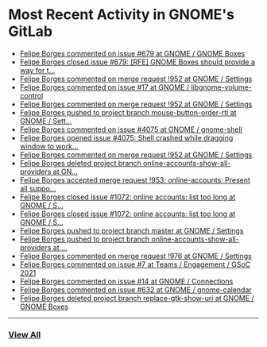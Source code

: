# Most Recent Activity in GNOME's GitLab

<!-- BLOG-POST-LIST:START -->
- [Felipe Borges commented on issue #679 at GNOME / GNOME Boxes](https://gitlab.gnome.org/GNOME/gnome-boxes/-/issues/679#note_1081405)
- [Felipe Borges closed issue #679: [RFE] GNOME Boxes should provide a way for t...](https://gitlab.gnome.org/GNOME/gnome-boxes/-/issues/679)
- [Felipe Borges commented on merge request !952 at GNOME / Settings](https://gitlab.gnome.org/GNOME/gnome-control-center/-/merge_requests/952#note_1081403)
- [Felipe Borges commented on issue #17 at GNOME / libgnome-volume-control](https://gitlab.gnome.org/GNOME/libgnome-volume-control/-/issues/17#note_1081368)
- [Felipe Borges commented on merge request !952 at GNOME / Settings](https://gitlab.gnome.org/GNOME/gnome-control-center/-/merge_requests/952#note_1081207)
- [Felipe Borges pushed to project branch mouse-button-order-rtl at GNOME / Sett...](https://gitlab.gnome.org/GNOME/gnome-control-center/-/compare/4606bd9ebe09481cf686228dfbc08e1e6a20f2ae...d980e0ffeedf84828c3dd256e0fa86ccf2b62a29)
- [Felipe Borges commented on issue #4075 at GNOME / gnome-shell](https://gitlab.gnome.org/GNOME/gnome-shell/-/issues/4075#note_1078077)
- [Felipe Borges opened issue #4075: Shell crashed while dragging window to work...](https://gitlab.gnome.org/GNOME/gnome-shell/-/issues/4075)
- [Felipe Borges commented on merge request !952 at GNOME / Settings](https://gitlab.gnome.org/GNOME/gnome-control-center/-/merge_requests/952#note_1077152)
- [Felipe Borges deleted project branch online-accounts-show-all-providers at GN...](https://gitlab.gnome.org/GNOME/gnome-control-center/-/commits/online-accounts-show-all-providers)
- [Felipe Borges accepted merge request !953: online-accounts: Present all suppo...](https://gitlab.gnome.org/GNOME/gnome-control-center/-/merge_requests/953)
- [Felipe Borges closed issue #1072: online accounts: list too long at GNOME / S...](https://gitlab.gnome.org/GNOME/gnome-control-center/-/issues/1072)
- [Felipe Borges closed issue #1072: online accounts: list too long at GNOME / S...](https://gitlab.gnome.org/GNOME/gnome-control-center/-/issues/1072)
- [Felipe Borges pushed to project branch master at GNOME / Settings](https://gitlab.gnome.org/GNOME/gnome-control-center/-/commit/4fa6852cdcc4ebc0770e293731cde1f1d3247c64)
- [Felipe Borges pushed to project branch online-accounts-show-all-providers at ...](https://gitlab.gnome.org/GNOME/gnome-control-center/-/compare/f1832dc37a8761f354901b01b30be5e6bc655966...4fa6852cdcc4ebc0770e293731cde1f1d3247c64)
- [Felipe Borges commented on merge request !976 at GNOME / Settings](https://gitlab.gnome.org/GNOME/gnome-control-center/-/merge_requests/976#note_1077117)
- [Felipe Borges commented on issue #7 at Teams / Engagement / GSoC 2021](https://gitlab.gnome.org/Teams/Engagement/gsoc-2021/-/issues/7#note_1077115)
- [Felipe Borges commented on issue #14 at GNOME / Connections](https://gitlab.gnome.org/GNOME/connections/-/issues/14#note_1077114)
- [Felipe Borges commented on issue #632 at GNOME / gnome-calendar](https://gitlab.gnome.org/GNOME/gnome-calendar/-/issues/632#note_1077042)
- [Felipe Borges deleted project branch replace-gtk-show-uri at GNOME / GNOME Boxes](https://gitlab.gnome.org/GNOME/gnome-boxes/-/commits/replace-gtk-show-uri)
<!-- BLOG-POST-LIST:END -->

___

### [View All](https://gitlab.gnome.org/users/felipeborges/activity)
